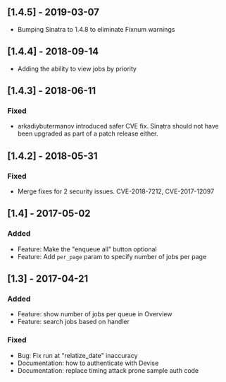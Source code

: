 ## [1.4.5] - 2019-03-07
  - Bumping Sinatra to 1.4.8 to eliminate Fixnum warnings

## [1.4.4] - 2018-09-14
  - Adding the ability to view jobs by priority

## [1.4.3] - 2018-06-11

### Fixed

  - arkadiybutermanov introduced safer CVE fix. Sinatra should not have been upgraded as part of a patch release either.

## [1.4.2] - 2018-05-31

### Fixed
  - Merge fixes for 2 security issues. CVE-2018-7212, CVE-2017-12097

## [1.4] - 2017-05-02

### Added
  - Feature: Make the "enqueue all" button optional
  - Feature: Add `per_page` param to specify number of jobs per page

## [1.3] - 2017-04-21

### Added
  - Feature: show number of jobs per queue in Overview
  - Feature: search jobs based on handler

### Fixed
  - Bug: Fix run at "relatize_date" inaccuracy
  - Documentation: how to authenticate with Devise
  - Documentation: replace timing attack prone sample auth code 
